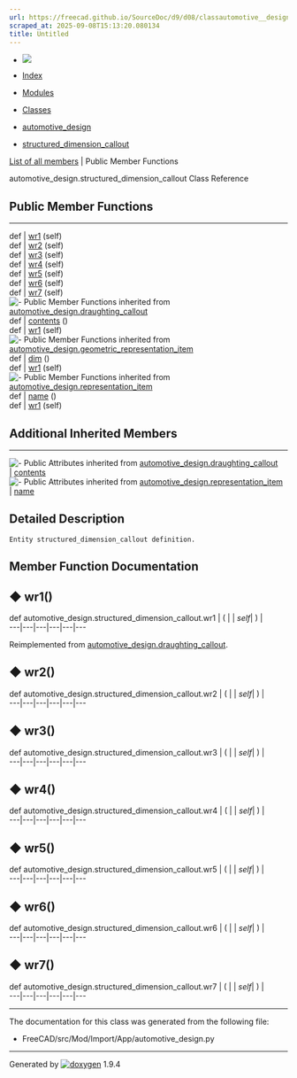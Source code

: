 ```yaml
---
url: https://freecad.github.io/SourceDoc/d9/d08/classautomotive__design_1_1structured__dimension__callout.html
scraped_at: 2025-09-08T15:13:20.080134
title: Untitled
---
```


  * [ ![](https://www.freecad.org/svg/logo-freecad.svg) ](https://freecadweb.org "FreeCAD")
  * [Index](../../index.html "Index")
  * [Modules](../../modules.html "Modules list")
  * [Classes](../../annotated.html "Annotated list")

  * [automotive_design](../../d4/ddf/namespaceautomotive__design.html)
  * [structured_dimension_callout](../../d9/d08/classautomotive__design_1_1structured__dimension__callout.html)

[List of all members](../../d5/d5d/classautomotive__design_1_1structured__dimension__callout-members.html) | Public Member Functions

automotive_design.structured_dimension_callout Class Reference

##  Public Member Functions  
  
---  
def | [wr1](../../d9/d08/classautomotive__design_1_1structured__dimension__callout.html#a4c795da4cbfcb3ee17a6b67ab02a8ab3) (self)  
def | [wr2](../../d9/d08/classautomotive__design_1_1structured__dimension__callout.html#aabb5aa3299bf499806a81648081ae45a) (self)  
def | [wr3](../../d9/d08/classautomotive__design_1_1structured__dimension__callout.html#af0897f90c32057d1fbf02dac9f31819a) (self)  
def | [wr4](../../d9/d08/classautomotive__design_1_1structured__dimension__callout.html#a26b65f543ceec41f834c3da4df4b2708) (self)  
def | [wr5](../../d9/d08/classautomotive__design_1_1structured__dimension__callout.html#ad3ee08c5b4862acf802ffc4b7fb43ccb) (self)  
def | [wr6](../../d9/d08/classautomotive__design_1_1structured__dimension__callout.html#abd5f220fab72361511375aafcf7dab68) (self)  
def | [wr7](../../d9/d08/classautomotive__design_1_1structured__dimension__callout.html#a275f59a7d16aec3491eec1885f81fea1) (self)  
![-](../../closed.png) Public Member Functions inherited from
[automotive_design.draughting_callout](../../d4/de1/classautomotive__design_1_1draughting__callout.html)  
def | [contents](../../d4/de1/classautomotive__design_1_1draughting__callout.html#acf617c2d544e2d30f0955d729b44621e) ()  
def | [wr1](../../d4/de1/classautomotive__design_1_1draughting__callout.html#a28ae66d147cee76341c7723dc97c5199) (self)  
![-](../../closed.png) Public Member Functions inherited from
[automotive_design.geometric_representation_item](../../de/d5e/classautomotive__design_1_1geometric__representation__item.html)  
def | [dim](../../de/d5e/classautomotive__design_1_1geometric__representation__item.html#aef245618450610e88788dcaea46ad742) ()  
def | [wr1](../../de/d5e/classautomotive__design_1_1geometric__representation__item.html#a9677d2be5fc5c7c8ccb6819380198bbc) (self)  
![-](../../closed.png) Public Member Functions inherited from
[automotive_design.representation_item](../../d3/d20/classautomotive__design_1_1representation__item.html)  
def | [name](../../d3/d20/classautomotive__design_1_1representation__item.html#a33b5812d92aa0d107b4fd4274c17b9d9) ()  
def | [wr1](../../d3/d20/classautomotive__design_1_1representation__item.html#af350c19fc5e5763d4991494a99d979ed) (self)  
  
##  Additional Inherited Members  
  
---  
![-](../../closed.png) Public Attributes inherited from
[automotive_design.draughting_callout](../../d4/de1/classautomotive__design_1_1draughting__callout.html)  
|
[contents](../../d4/de1/classautomotive__design_1_1draughting__callout.html#a49273f8ccce6bae275a653e269e984fe)  
![-](../../closed.png) Public Attributes inherited from
[automotive_design.representation_item](../../d3/d20/classautomotive__design_1_1representation__item.html)  
|
[name](../../d3/d20/classautomotive__design_1_1representation__item.html#a3d48fe912053adaf5f187b606fa81c87)  
  
## Detailed Description

    
    
    Entity structured_dimension_callout definition.

## Member Function Documentation

## ◆ wr1()

def automotive_design.structured_dimension_callout.wr1  | ( |  | _self_| ) |   
---|---|---|---|---|---  
  
Reimplemented from
[automotive_design.draughting_callout](../../d4/de1/classautomotive__design_1_1draughting__callout.html#a28ae66d147cee76341c7723dc97c5199).

## ◆ wr2()

def automotive_design.structured_dimension_callout.wr2  | ( |  | _self_| ) |   
---|---|---|---|---|---  
  
## ◆ wr3()

def automotive_design.structured_dimension_callout.wr3  | ( |  | _self_| ) |   
---|---|---|---|---|---  
  
## ◆ wr4()

def automotive_design.structured_dimension_callout.wr4  | ( |  | _self_| ) |   
---|---|---|---|---|---  
  
## ◆ wr5()

def automotive_design.structured_dimension_callout.wr5  | ( |  | _self_| ) |   
---|---|---|---|---|---  
  
## ◆ wr6()

def automotive_design.structured_dimension_callout.wr6  | ( |  | _self_| ) |   
---|---|---|---|---|---  
  
## ◆ wr7()

def automotive_design.structured_dimension_callout.wr7  | ( |  | _self_| ) |   
---|---|---|---|---|---  
  
* * *

The documentation for this class was generated from the following file:

  * FreeCAD/src/Mod/Import/App/automotive_design.py

* * *

Generated by
[![doxygen](../../doxygen.svg)](https://www.doxygen.org/index.html) 1.9.4

